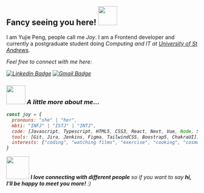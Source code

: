 ## Fancy seeing you here! <img src="https://media.giphy.com/media/mGcNjsfWAjY5AEZNw6/giphy.gif" width="50">

I am Yujie Peng, people call me <em>Joy</em>. I am a Frontend developer and currently a postgraduate student doing <em>Computing and IT<em> at [University of St Andrews](https://www.st-andrews.ac.uk/).

Feel free to connect with me here:

[![Linkedin Badge](https://img.shields.io/badge/-Yujie(Joy)Peng-blue?style=flat-square&logo=Linkedin&logoColor=white&link=https://www.linkedin.com/in/joy-yujiepeng/)](https://www.linkedin.com/in/joy-yujiepeng/)
[![Gmail Badge](https://img.shields.io/badge/-joyyujiepeng@gmail.com-c14438?style=flat-square&logo=Gmail&logoColor=white&link=mailto:joyyujiepeng@gmail.com)](mailto:joyyujiepeng@gmail.com)

### <img src="https://media.giphy.com/media/VgCDAzcKvsR6OM0uWg/giphy.gif" width="50"> A little more about me...  

```javascript
const joy = {
  pronouns: "she" | "her",
  mbti: "INFJ" | "ISTJ" | "INTJ",
  code: [Javascript, Typescript, HTML5, CSS3, React, Next, Vue, Node, SQL],
  tools: [Git, Jira, Jenkins, Figma, TailwindCSS, Boostrap5, ChakraUI],
  interests: ["coding", "watching films", "exercise", "cooking", "cosmology", "philosophy", "listening to music"]
}
```

<img src="https://media.giphy.com/media/LnQjpWaON8nhr21vNW/giphy.gif" width="60"> <em><b>I love connecting with different people</b> so if you want to say <b>hi, I'll be happy to meet you more!</b> :)</em>
